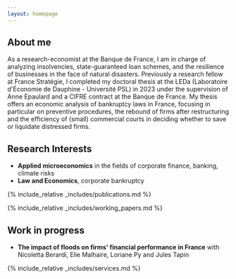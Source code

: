 ```yaml
---
layout: homepage
---
```

## About me

As a research-economist at the Banque de France, I am in charge of analyzing insolvencies, state-guaranteed loan schemes, and the resilience of businesses in the face of natural disasters. Previously a research fellow at France Stratégie, I completed my doctoral thesis at the LEDa (Laboratoire d'Économie de Dauphine - Université PSL) in 2023 under the supervision of Anne Epaulard and a CIFRE contract at the Banque de France. My thesis offers an economic analysis of bankruptcy laws in France, focusing in particular on preventive procedures, the rebound of firms after restructuring and the efficiency of (small) commercial courts in deciding whether to save or liquidate distressed firms.

## Research Interests

- **Applied microeconomics** in the fields of corporate finance, banking, climate risks
- **Law and Economics**, corporate bankruptcy

{% include_relative _includes/publications.md %}

{% include_relative _includes/working_papers.md %}

## Work in progress

- **The impact of floods on firms' financial performance in France** with Nicoletta Berardi, Elie Malhaire, Loriane Py and Jules Tapin

{% include_relative _includes/services.md %}
